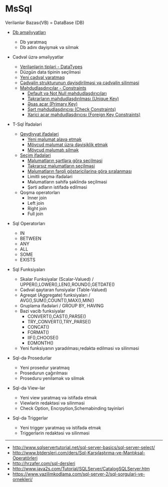 # MsSql
Verilənlər Bazası(VB) = DataBase (DB)

- [Db əməliyyatları](/docs/database.md)
  - Db yaratmaq
  - Db adını dəyişmək və silmək

- Cədvəl üzrə əməliyyatlar
  - [Verilənlərin tipləri - DataTypes](/docs/datatypes.md)
  - Düzgün data tipinin seçilməsi
  - [Yeni cədvəl yaratmaq](/docs/createtable.md)
  - [Cədvəlin strukturunun dəyişdirilməsi və cədvəlin silinməsi](/docs/createtable.md#modify)
  - [Məhdudlaşdırıcılar - Constraints](/docs/constraints.md)
    - [Default və Not Null məhdudlaşdırıcıları](/docs/constraints.md#notnull)
    - [Təkrarların məhdudlaşdırılması (Unique Key)](/docs/constraints.md#uniquekey)
    - [Əsas açar (Primary Key)](/docs/constraints.md#primarykey)
    - [Şərt məhdudlaşdırıcısı (Check Constraints)](/docs/constraints.md#check)
    - [Xarici açar məhdudlaşdırıcısı (Foreign Key Constraints)](/docs/constraints.md#foreignkey)

- T-Sql İfadələri
  - [Qeydiyyat ifadələri](/docs/dml.md)
    - [Yeni məlumat əlavə etmək](/docs/dml.md#insert)
    - [Mövcud məlumat üzrə dəyişiklik etmək](/docs/dml.md#update)
    - [Mövcud məlumatı silmək](/docs/dml.md#delete)
  - [Seçim ifadələri](/docs/dql.md)
    - [Məlumatların şərtlərə görə seçilməsi](/docs/dql.md#search1)
    - [Təkrarsız məlumatların seçilməsi](/docs/dql.md#distinct)
    - [Məlumatların fərqli göstəricilərinə görə sıralanması](/docs/dql.md#order)
    - Limitli seçmə ifadələri
    - Məlumatların səhifə şəklində seçilməsi
    - Şərti adların istifadə edilməsi
  - Qoşma operatorları
    - Inner join
    - Left join
    - Right join
    - Full join

- Sql Operatorları
  - IN
  - BETWEEN
  - ANY
  - ALL
  - SOME
  - EXISTS

- Sql Funksiyaları
  - Skalar Funksiyalar (Scalar-Valued) / UPPER(),LOWER(),LEN(),ROUND(),GETDATE()
  - Cədvəl qaytaran funsiyalar (Table-Valued)
  - Agreqat (Aggregate) funksiyaları / AVG(),SUM(),COUNT(),MAX(),MIN()
  - Gruplama ifadələri / GROUP BY, HAVING
  - Bəzi vacib funksiyalar
    - CONVERT(),CAST(),PARSE()
    - TRY_CONVERT(),TRY_PARSE()
    - CONCAT()
    - FORMAT()
    - IIF(),CHOOSE()
    - EOMONTH()
  - Yeni funksiyanın yaradılması,redaktə edilməsi və silinməsi
  
- Sql-də Prosedurlar
  - Yeni prosedur yaratmaq
  - Prosedurun çağırılması
  - Proseduru yeniləmək və silmək

- Sql-də View-lər
  - Yeni view yaratmaq və istifadə etmək
  - Viewlərin redaktəsi və silinməsi
  - Check Option, Encrpytion,Schemabinding təyinləri

- Sql-də Triggerlər
  - Yeni trigger yaratmaq və istifadə etmək
  - Triggerlərin redaktəsi və silinməsi


----------------------------------------------------------------------------
- http://www.sqlservertutorial.net/sql-server-basics/sql-server-select/
- http://www.btdersleri.com/ders/Sql-Karşılaştırma-ve-Mantıksal-Operatörleri
- http://hrzafer.com/sql-dersleri
- http://www.java2s.com/Tutorial/SQLServer/CatalogSQLServer.htm
- https://www.yazilimkodlama.com/sql-server-2/sql-sorgulari-ve-ornekleri/
